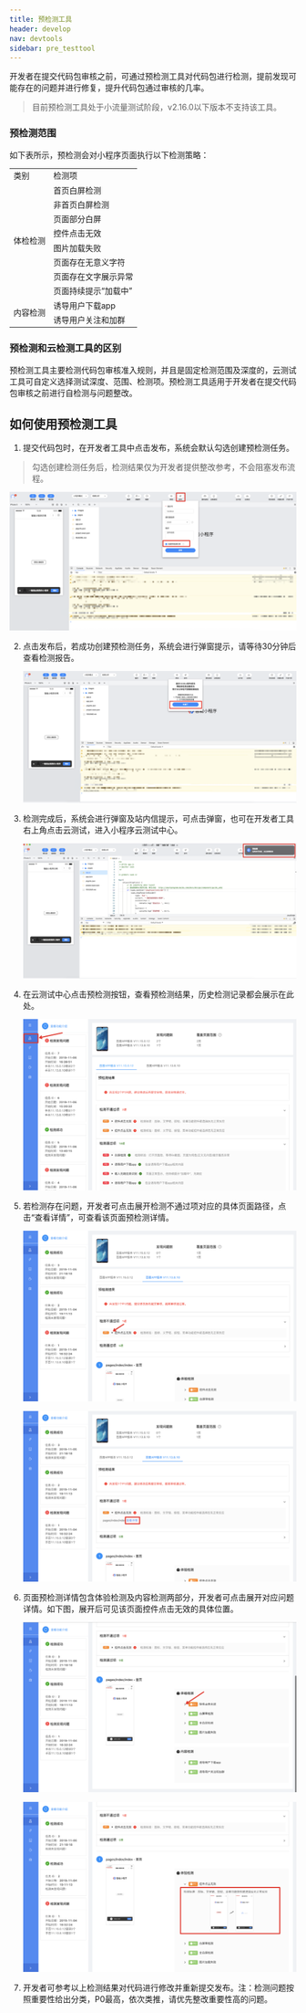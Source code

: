 ```yaml
---
title: 预检测工具
header: develop
nav: devtools
sidebar: pre_testtool
---
```

 


开发者在提交代码包审核之前，可通过预检测工具对代码包进行检测，提前发现可能存在的问题并进行修复，提升代码包通过审核的几率。

> 目前预检测工具处于小流量测试阶段，v2.16.0以下版本不支持该工具。

### 预检测范围

如下表所示，预检测会对小程序页面执行以下检测策略：

<table>
<tr>
    <td>类别</td> 
    <td>检测项</td>   
</tr>
<tr>
    <td rowspan="8">体检检测</td>
    <td>首页白屏检测</td> 
</tr>    
<tr>
    <td>非首页白屏检测</td> 
</tr> 
<tr>
    <td>页面部分白屏</td> 
</tr>
<tr>
    <td>控件点击无效</td> 
</tr>
<tr>
    <td>图片加载失败</td> 
</tr>
<tr>
    <td>页面存在无意义字符</td> 
</tr>
<tr>
    <td>页面存在文字展示异常</td> 
</tr>
<tr>
    <td>页面持续提示“加载中”</td> 
</tr>
</tr>
    <td rowspan="2"> 内容检测</td>
    <td>诱导用户下载app</td>
</tr>
<tr>    
    <td>诱导用户关注和加群</td>   
</tr>
</table>



### 预检测和云检测工具的区别 

预检测工具主要检测代码包审核准入规则，并且是固定检测范围及深度的，云测试工具可自定义选择测试深度、范围、检测项。预检测工具适用于开发者在提交代码包审核之前进行自检测与问题整改。

## 如何使用预检测工具 

1. 提交代码包时，在开发者工具中点击发布，系统会默认勾选创建预检测任务。

> 勾选创建检测任务后，检测结果仅为开发者提供整改参考，不会阻塞发布流程。


![图片](../../../img/tool/pre1.png)

2. 点击发布后，若成功创建预检测任务，系统会进行弹窗提示，请等待30分钟后查看检测报告。

    ![图片](../../../img/tool/pre2.png)

3. 检测完成后，系统会进行弹窗及站内信提示，可点击弹窗，也可在开发者工具右上角点击云测试，进入小程序云测试中心。

    ![图片](../../../img/tool/pre3.png)

4. 在云测试中心点击预检测按钮，查看预检测结果，历史检测记录都会展示在此处。

    ![图片](../../../img/tool/pre4.png)

5. 若检测存在问题，开发者可点击展开检测不通过项对应的具体页面路径，点击“查看详情”，可查看该页面预检测详情。

    ![图片](../../../img/tool/pre5.png)

    ![图片](../../../img/tool/pre6.png)

6. 页面预检测详情包含体验检测及内容检测两部分，开发者可点击展开对应问题详情。如下图，展开后可见该页面控件点击无效的具体位置。

    ![图片](../../../img/tool/pre7.png)

    ![图片](../../../img/tool/pre8.png)

7. 开发者可参考以上检测结果对代码进行修改并重新提交发布。注：检测问题按照重要性给出分类，P0最高，依次类推，请优先整改重要性高的问题。







